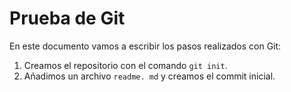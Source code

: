 # Prueba de Git

En este documento vamos a escribir los pasos realizados con Git: 

1. Creamos el repositorio con el comando `git init`.
2. Añadimos un archivo `readme. md` y creamos el commit inicial.